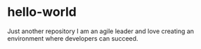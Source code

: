 # hello-world
Just another repository
I am an agile leader and love creating an environment where developers can succeed.
